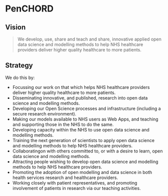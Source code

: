 # PenCHORD

## Vision
> We develop, use, share and teach and share, innovative applied open data science and modelling methods to help NHS healthcare providers deliver higher quality healthcare to more patients.

## Strategy

We do this by:

* Focussing our work on that which helps NHS healthcare providers deliver higher quality healthcare to more patients.
* Disseminating innovative, and published, research into open data science and modelling methods.
* Developing our Open Science processes and infrastructure (including a secure research environment).
* Making our models available to NHS users as Web Apps, and teaching and supporting those in the NHS to do the same.
* Developing capacity within the NHS to use open data science and modelling methods.
* Training the next generation of scientists to apply open data science and modelling methods to help NHS healthcare providers.
* Collaboratingon with others committed to, or with a desire to learn, open data science and modelling methods.
* Attracting people wishing to develop open data science and modelling methods to help NHS healthcare providers.
* Promoting the adoption of open modelling and data science in both health services research and healthcare providers.
* Working closely with patient representatives, and promoting involvement of patients in research via our teaching activities.
